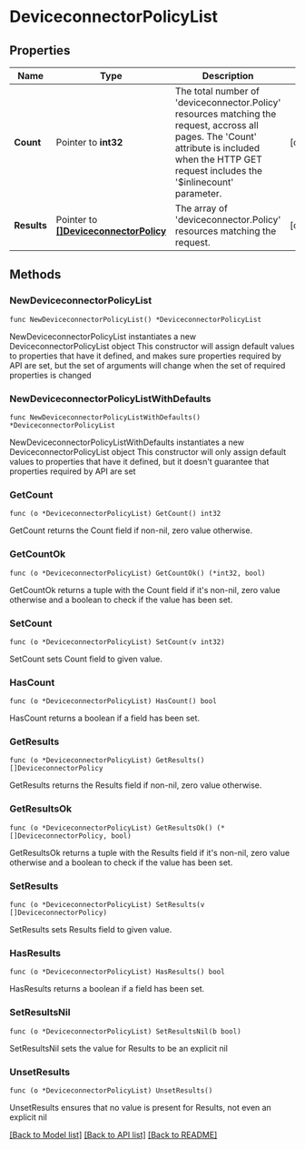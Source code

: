 # DeviceconnectorPolicyList

## Properties

Name | Type | Description | Notes
------------ | ------------- | ------------- | -------------
**Count** | Pointer to **int32** | The total number of &#39;deviceconnector.Policy&#39; resources matching the request, accross all pages. The &#39;Count&#39; attribute is included when the HTTP GET request includes the &#39;$inlinecount&#39; parameter. | [optional] 
**Results** | Pointer to [**[]DeviceconnectorPolicy**](DeviceconnectorPolicy.md) | The array of &#39;deviceconnector.Policy&#39; resources matching the request. | [optional] 

## Methods

### NewDeviceconnectorPolicyList

`func NewDeviceconnectorPolicyList() *DeviceconnectorPolicyList`

NewDeviceconnectorPolicyList instantiates a new DeviceconnectorPolicyList object
This constructor will assign default values to properties that have it defined,
and makes sure properties required by API are set, but the set of arguments
will change when the set of required properties is changed

### NewDeviceconnectorPolicyListWithDefaults

`func NewDeviceconnectorPolicyListWithDefaults() *DeviceconnectorPolicyList`

NewDeviceconnectorPolicyListWithDefaults instantiates a new DeviceconnectorPolicyList object
This constructor will only assign default values to properties that have it defined,
but it doesn't guarantee that properties required by API are set

### GetCount

`func (o *DeviceconnectorPolicyList) GetCount() int32`

GetCount returns the Count field if non-nil, zero value otherwise.

### GetCountOk

`func (o *DeviceconnectorPolicyList) GetCountOk() (*int32, bool)`

GetCountOk returns a tuple with the Count field if it's non-nil, zero value otherwise
and a boolean to check if the value has been set.

### SetCount

`func (o *DeviceconnectorPolicyList) SetCount(v int32)`

SetCount sets Count field to given value.

### HasCount

`func (o *DeviceconnectorPolicyList) HasCount() bool`

HasCount returns a boolean if a field has been set.

### GetResults

`func (o *DeviceconnectorPolicyList) GetResults() []DeviceconnectorPolicy`

GetResults returns the Results field if non-nil, zero value otherwise.

### GetResultsOk

`func (o *DeviceconnectorPolicyList) GetResultsOk() (*[]DeviceconnectorPolicy, bool)`

GetResultsOk returns a tuple with the Results field if it's non-nil, zero value otherwise
and a boolean to check if the value has been set.

### SetResults

`func (o *DeviceconnectorPolicyList) SetResults(v []DeviceconnectorPolicy)`

SetResults sets Results field to given value.

### HasResults

`func (o *DeviceconnectorPolicyList) HasResults() bool`

HasResults returns a boolean if a field has been set.

### SetResultsNil

`func (o *DeviceconnectorPolicyList) SetResultsNil(b bool)`

 SetResultsNil sets the value for Results to be an explicit nil

### UnsetResults
`func (o *DeviceconnectorPolicyList) UnsetResults()`

UnsetResults ensures that no value is present for Results, not even an explicit nil

[[Back to Model list]](../README.md#documentation-for-models) [[Back to API list]](../README.md#documentation-for-api-endpoints) [[Back to README]](../README.md)


